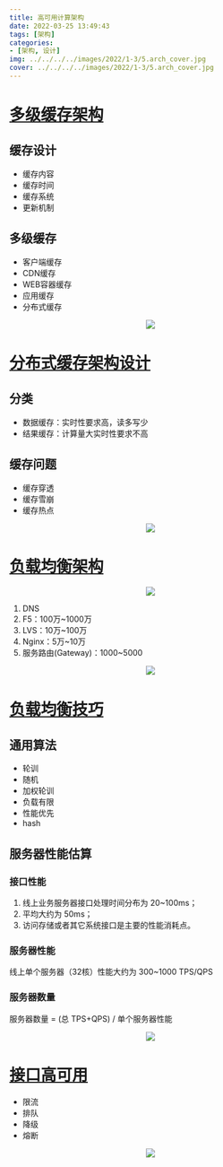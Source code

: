 ```yaml
---
title: 高可用计算架构
date: 2022-03-25 13:49:43
tags: [架构]
categories: 
- [架构, 设计]
img: ../../../../images/2022/1-3/5.arch_cover.jpg
cover: ../../../../images/2022/1-3/5.arch_cover.jpg
---
```


# [多级缓存架构](https://www.mubucm.com/doc/2PGxjaaeQrp)

## 缓存设计

- 缓存内容
- 缓存时间
- 缓存系统
- 更新机制

## 多级缓存

- 客户端缓存
- CDN缓存
- WEB容器缓存
- 应用缓存
- 分布式缓存

<div align=center><img src="../../../../images/2022/1-3/5.1_multilevel_cache.png" algin="center"/></div>

# [分布式缓存架构设计](https://www.mubucm.com/doc/5SyKwv7LGrp)

## 分类

- 数据缓存：实时性要求高，读多写少
- 结果缓存：计算量大实时性要求不高

## 缓存问题

- 缓存穿透
- 缓存雪崩
- 缓存热点

<div align=center><img src="../../../../images/2022/1-3/5.2_distributed_cache.png" algin="center"/></div>

# [负载均衡架构](https://www.mubucm.com/doc/6rSJ5MVs4Hp)

<div align=center><img src="../../../../images/2022/1-3/5.3_load_balancing_1.jpg" algin="center"/></div>

1. DNS
2. F5：100万~1000万
3. LVS：10万~100万
4. Nginx：5万~10万
5. 服务路由(Gateway)：1000~5000





<div align=center><img src="../../../../images/2022/1-3/5.3_load_balancing.png" algin="center"/></div>

# [负载均衡技巧](https://www.mubucm.com/doc/1WhWFH8AMp)

## 通用算法

- 轮训
- 随机
- 加权轮训
- 负载有限
- 性能优先
- hash

## 服务器性能估算

### 接口性能

1. 线上业务服务器接口处理时间分布为 20~100ms；
2. 平均大约为 50ms；
3.  访问存储或者其它系统接口是主要的性能消耗点。

### 服务器性能

线上单个服务器（32核）性能大约为 300~1000 TPS/QPS

### 服务器数量

服务器数量 = (总 TPS+QPS) / 单个服务器性能

<div align=center><img src="../../../../images/2022/1-3/5.4_load_balancing_techniques.png" algin="center"/></div>

# [接口高可用](https://www.mubucm.com/doc/6eQCM4fSZwp)

- 限流
- 排队
- 降级
- 熔断

<div align=center><img src="../../../../images/2022/1-3/5.5_interface_high_availability.png" algin="center"/></div>

